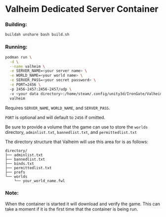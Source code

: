 # Valheim Dedicated Server Container
### Building:
```
buildah unshare bash build.sh
```

### Running:
```bash
podman run \
  -d \
  --name valheim \
  -e SERVER_NAME=<your server name> \
  -e WORLD_NAME=<your world name> \
  -e SERVER_PASS=<your secret password> \
  -e PORT=2456 \                         
  -p 2456-2457:2456-2457/udp \                         
  -v <your data directory>:/home/steam/.config/unity3d/IronGate/Valheim:Z,U \
  valheim                                                                    
```
Requires ```SERVER_NAME```, ```WORLD_NAME```, and ```SERVER_PASS```.

```PORT``` is optional and will default to ```2456``` if omitted.

Be sure to provide a volume that the game can use to store the ```worlds``` directory, ```adminlist.txt```, ```bannedlist.txt```, and ```permittedlist.txt```

The directory structure that Valheim will use this area for is as follows:

```
directory/
├── adminlist.txt
├── bannedlist.txt
├── binds.txt
├── permittedlist.txt
├── prefs
└── worlds
    └── your_world_name.fwl
```

### Note:
When the container is started it will download and verify the game. This can take a moment if it is the first time that the container is being run.